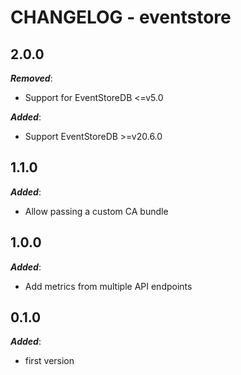 # CHANGELOG - eventstore

## 2.0.0

***Removed***: 

* Support for EventStoreDB <=v5.0 

***Added***: 

* Support EventStoreDB >=v20.6.0


## 1.1.0

***Added***: 

* Allow passing a custom CA bundle


## 1.0.0

***Added***: 

* Add metrics from multiple API endpoints


## 0.1.0

***Added***: 

* first version

